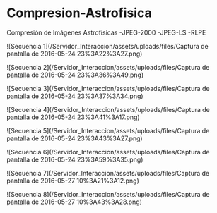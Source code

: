 # Compresion-Astrofisica
Compresión de Imágenes Astrofísicas
  -JPEG-2000
  -JPEG-LS
  -RLPE

![Secuencia 1](/Servidor_Interaccion/assets/uploads/files/Captura de pantalla de 2016-05-24 23%3A22%3A27.png)

![Secuencia 2](/Servidor_Interaccion/assets/uploads/files/Captura de pantalla de 2016-05-24 23%3A36%3A49.png)

![Secuencia 3](/Servidor_Interaccion/assets/uploads/files/Captura de pantalla de 2016-05-24 23%3A37%3A34.png)

![Secuencia 4](/Servidor_Interaccion/assets/uploads/files/Captura de pantalla de 2016-05-24 23%3A41%3A17.png)

![Secuencia 5](/Servidor_Interaccion/assets/uploads/files/Captura de pantalla de 2016-05-24 23%3A43%3A27.png)

![Secuencia 6](/Servidor_Interaccion/assets/uploads/files/Captura de pantalla de 2016-05-24 23%3A59%3A35.png)

![Secuencia 7](/Servidor_Interaccion/assets/uploads/files/Captura de pantalla de 2016-05-27 10%3A21%3A12.png)

![Secuencia 8](/Servidor_Interaccion/assets/uploads/files/Captura de pantalla de 2016-05-27 10%3A43%3A28.png)
